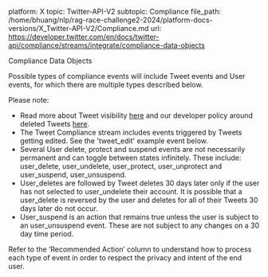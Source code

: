 platform: X
topic: Twitter-API-V2
subtopic: Compliance
file_path: /home/bhuang/nlp/rag-race-challenge2-2024/platform-docs-versions/X_Twitter-API-V2/Compliance.md
url: https://developer.twitter.com/en/docs/twitter-api/compliance/streams/integrate/compliance-data-objects

Compliance Data Objects

Possible types of compliance events will include Tweet events and User events, for which there are multiple types described below.    

Please note:

* Read more about Tweet visibility [here](https://support.twitter.com/articles/14016) and our developer policy around deleted Tweets [here](https://dev.twitter.com/overview/terms/policy#3.Update_Respect_Users_Control_and_Privacy).
* The Tweet Compliance stream includes events triggered by Tweets getting edited. See the 'tweet\_edit' example event below.  
* Several User delete, protect and suspend events are not necessarily permanent and can toggle between states infinitely. These include: user\_delete, user\_undelete, user\_protect, user\_unprotect and user\_suspend, user\_unsuspend.
* User\_deletes are followed by Tweet deletes 30 days later only if the user has not selected to user\_undelete their account. It is possible that a user\_delete is reversed by the user and deletes for all of their Tweets 30 days later do not occur.
* User\_suspend is an action that remains true unless the user is subject to an user\_unsuspend event. These are not subject to any changes on a 30 day time period.

Refer to the ‘Recommended Action’ column to understand how to process each type of event in order to respect the privacy and intent of the end user.